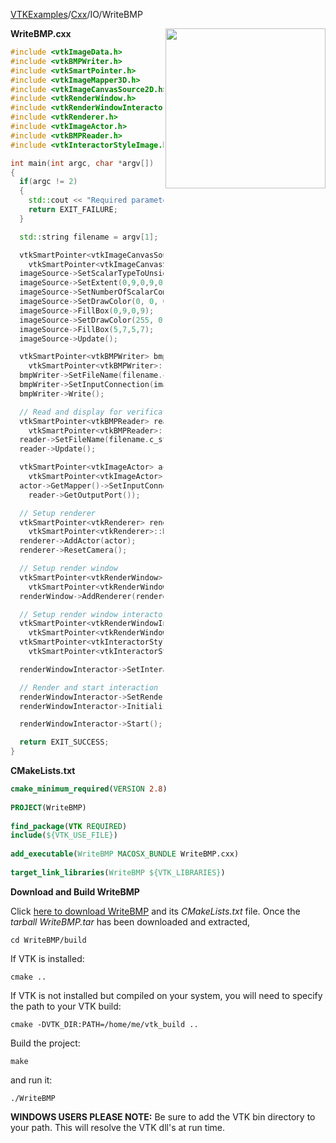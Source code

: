 [VTKExamples](/index/)/[Cxx](/Cxx)/IO/WriteBMP

<img align="right" src="https://github.com/lorensen/VTKExamples/blob/gh-pages/Testing/Baseline/IO/TestWriteBMP.png?raw=true" width="256" />

**WriteBMP.cxx**
```c++
#include <vtkImageData.h>
#include <vtkBMPWriter.h>
#include <vtkSmartPointer.h>
#include <vtkImageMapper3D.h>
#include <vtkImageCanvasSource2D.h>
#include <vtkRenderWindow.h>
#include <vtkRenderWindowInteractor.h>
#include <vtkRenderer.h>
#include <vtkImageActor.h>
#include <vtkBMPReader.h>
#include <vtkInteractorStyleImage.h>

int main(int argc, char *argv[])
{
  if(argc != 2)
  {
    std::cout << "Required parameters: OutputFilename.tif" << std::endl;
    return EXIT_FAILURE;
  }

  std::string filename = argv[1];

  vtkSmartPointer<vtkImageCanvasSource2D> imageSource =
    vtkSmartPointer<vtkImageCanvasSource2D>::New();
  imageSource->SetScalarTypeToUnsignedChar();
  imageSource->SetExtent(0,9,0,9,0,0);
  imageSource->SetNumberOfScalarComponents(3);
  imageSource->SetDrawColor(0, 0, 0, 0);
  imageSource->FillBox(0,9,0,9);
  imageSource->SetDrawColor(255, 0, 0, 0);
  imageSource->FillBox(5,7,5,7);
  imageSource->Update();

  vtkSmartPointer<vtkBMPWriter> bmpWriter =
    vtkSmartPointer<vtkBMPWriter>::New();
  bmpWriter->SetFileName(filename.c_str());
  bmpWriter->SetInputConnection(imageSource->GetOutputPort());
  bmpWriter->Write();

  // Read and display for verification
  vtkSmartPointer<vtkBMPReader> reader =
    vtkSmartPointer<vtkBMPReader>::New();
  reader->SetFileName(filename.c_str());
  reader->Update();

  vtkSmartPointer<vtkImageActor> actor =
    vtkSmartPointer<vtkImageActor>::New();
  actor->GetMapper()->SetInputConnection(
    reader->GetOutputPort());

  // Setup renderer
  vtkSmartPointer<vtkRenderer> renderer =
    vtkSmartPointer<vtkRenderer>::New();
  renderer->AddActor(actor);
  renderer->ResetCamera();

  // Setup render window
  vtkSmartPointer<vtkRenderWindow> renderWindow =
    vtkSmartPointer<vtkRenderWindow>::New();
  renderWindow->AddRenderer(renderer);

  // Setup render window interactor
  vtkSmartPointer<vtkRenderWindowInteractor> renderWindowInteractor =
    vtkSmartPointer<vtkRenderWindowInteractor>::New();
  vtkSmartPointer<vtkInteractorStyleImage> style =
    vtkSmartPointer<vtkInteractorStyleImage>::New();

  renderWindowInteractor->SetInteractorStyle(style);

  // Render and start interaction
  renderWindowInteractor->SetRenderWindow(renderWindow);
  renderWindowInteractor->Initialize();

  renderWindowInteractor->Start();

  return EXIT_SUCCESS;
}
```
**CMakeLists.txt**
```cmake
cmake_minimum_required(VERSION 2.8)
 
PROJECT(WriteBMP)
 
find_package(VTK REQUIRED)
include(${VTK_USE_FILE})
 
add_executable(WriteBMP MACOSX_BUNDLE WriteBMP.cxx)
 
target_link_libraries(WriteBMP ${VTK_LIBRARIES})
```

**Download and Build WriteBMP**

Click [here to download WriteBMP](https://github.com/lorensen/VTKWikiExamplesTarballs/raw/master/WriteBMP.tar) and its *CMakeLists.txt* file.
Once the *tarball WriteBMP.tar* has been downloaded and extracted,
```
cd WriteBMP/build 
```
If VTK is installed:
```
cmake ..
```
If VTK is not installed but compiled on your system, you will need to specify the path to your VTK build:
```
cmake -DVTK_DIR:PATH=/home/me/vtk_build ..
```
Build the project:
```
make
```
and run it:
```
./WriteBMP
```
**WINDOWS USERS PLEASE NOTE:** Be sure to add the VTK bin directory to your path. This will resolve the VTK dll's at run time.

